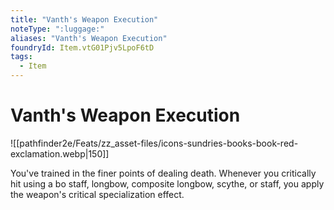 ```yaml
---
title: "Vanth's Weapon Execution"
noteType: ":luggage:"
aliases: "Vanth's Weapon Execution"
foundryId: Item.vtG01Pjv5LpoF6tD
tags:
  - Item
---
```


# Vanth's Weapon Execution
![[pathfinder2e/Feats/zz_asset-files/icons-sundries-books-book-red-exclamation.webp|150]]

You've trained in the finer points of dealing death. Whenever you critically hit using a bo staff, longbow, composite longbow, scythe, or staff, you apply the weapon's critical specialization effect.
